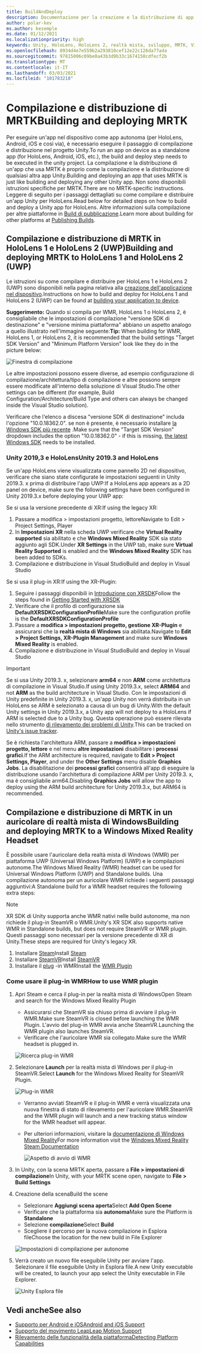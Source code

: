 ```yaml
---
title: BuildAndDeploy
description: Documentazione per la creazione e la distribuzione di app in diversi dispositivi.
author: polar-kev
ms.author: kesemple
ms.date: 01/12/2021
ms.localizationpriority: high
keywords: Unity, HoloLens, HoloLens 2, realtà mista, sviluppo, MRTK, Visual Studio, Android, IOS
ms.openlocfilehash: 8934d4e7e559b2a293810cef12e22c126da77ada
ms.sourcegitcommit: 97815006c09be0a43b3d9b33c1674150cdfecf2b
ms.translationtype: MT
ms.contentlocale: it-IT
ms.lasthandoff: 03/03/2021
ms.locfileid: "101783218"
---
```

# <a name="building-and-deploying-mrtk"></a><span data-ttu-id="ad7c4-104">Compilazione e distribuzione di MRTK</span><span class="sxs-lookup"><span data-stu-id="ad7c4-104">Building and deploying MRTK</span></span>

<span data-ttu-id="ad7c4-105">Per eseguire un'app nel dispositivo come app autonoma (per HoloLens, Android, iOS e così via), è necessario eseguire il passaggio di compilazione e distribuzione nel progetto Unity.</span><span class="sxs-lookup"><span data-stu-id="ad7c4-105">To run an app on device as a standalone app (for HoloLens, Android, iOS, etc.), the build and deploy step needs to be executed in the unity project.</span></span> <span data-ttu-id="ad7c4-106">La compilazione e la distribuzione di un'app che usa MRTK è proprio come la compilazione e la distribuzione di qualsiasi altra app Unity.</span><span class="sxs-lookup"><span data-stu-id="ad7c4-106">Building and deploying an app that uses MRTK is just like building and deploying any other Unity app.</span></span> <span data-ttu-id="ad7c4-107">Non sono disponibili istruzioni specifiche per MRTK.</span><span class="sxs-lookup"><span data-stu-id="ad7c4-107">There are no MRTK-specific instructions.</span></span> <span data-ttu-id="ad7c4-108">Leggere di seguito per i passaggi dettagliati su come compilare e distribuire un'app Unity per HoloLens.</span><span class="sxs-lookup"><span data-stu-id="ad7c4-108">Read below for detailed steps on how to build and deploy a Unity app for HoloLens.</span></span>  <span data-ttu-id="ad7c4-109">Altre informazioni sulla compilazione per altre piattaforme in [Build di pubblicazione](https://docs.unity3d.com/Manual/PublishingBuilds.html).</span><span class="sxs-lookup"><span data-stu-id="ad7c4-109">Learn more about building for other platforms at [Publishing Builds](https://docs.unity3d.com/Manual/PublishingBuilds.html).</span></span>

## <a name="building-and-deploying-mrtk-to-hololens-1-and-hololens-2-uwp"></a><span data-ttu-id="ad7c4-110">Compilazione e distribuzione di MRTK in HoloLens 1 e HoloLens 2 (UWP)</span><span class="sxs-lookup"><span data-stu-id="ad7c4-110">Building and deploying MRTK to HoloLens 1 and HoloLens 2 (UWP)</span></span>

<span data-ttu-id="ad7c4-111">Le istruzioni su come compilare e distribuire per HoloLens 1 e HoloLens 2 (UWP) sono disponibili nella pagina relativa alla [creazione dell'applicazione nel dispositivo](https://docs.microsoft.com/windows/mixed-reality/mrlearning-base-ch1#build-your-application-to-your-device).</span><span class="sxs-lookup"><span data-stu-id="ad7c4-111">Instructions on how to build and deploy for HoloLens 1 and HoloLens 2 (UWP) can be found at [building your application to device](https://docs.microsoft.com/windows/mixed-reality/mrlearning-base-ch1#build-your-application-to-your-device).</span></span>

<span data-ttu-id="ad7c4-112">**Suggerimento:** Quando si compila per WMR, HoloLens 1 o HoloLens 2, è consigliabile che le impostazioni di compilazione "versione SDK di destinazione" e "versione minima piattaforma" abbiano un aspetto analogo a quello illustrato nell'immagine seguente:</span><span class="sxs-lookup"><span data-stu-id="ad7c4-112">**Tip:** When building for WMR, HoloLens 1, or HoloLens 2, it is recommended that the build settings "Target SDK Version" and "Minimum Platform Version" look like they do in the picture below:</span></span>

![Finestra di compilazione](../features/images/getting-started/BuildWindow.png)

<span data-ttu-id="ad7c4-114">Le altre impostazioni possono essere diverse, ad esempio configurazione di compilazione/architettura/tipo di compilazione e altre possono sempre essere modificate all'interno della soluzione di Visual Studio.</span><span class="sxs-lookup"><span data-stu-id="ad7c4-114">The other settings can be different (for example, Build Configuration/Architecture/Build Type and others can always be changed inside the Visual Studio solution).</span></span>

<span data-ttu-id="ad7c4-115">Verificare che l'elenco a discesa "versione SDK di destinazione" includa l'opzione "10.0.18362.0". se non è presente, è necessario installare [la Windows SDK più recente](https://developer.microsoft.com/windows/downloads/windows-10-sdk) .</span><span class="sxs-lookup"><span data-stu-id="ad7c4-115">Make sure that the "Target SDK Version" dropdown includes the option "10.0.18362.0" - if this is missing, [the latest Windows SDK](https://developer.microsoft.com/windows/downloads/windows-10-sdk) needs to be installed.</span></span>

### <a name="unity-20193-and-hololens"></a><span data-ttu-id="ad7c4-116">Unity 2019,3 e HoloLens</span><span class="sxs-lookup"><span data-stu-id="ad7c4-116">Unity 2019.3 and HoloLens</span></span>

<span data-ttu-id="ad7c4-117">Se un'app HoloLens viene visualizzata come pannello 2D nel dispositivo, verificare che siano state configurate le impostazioni seguenti in Unity 2019.3. x prima di distribuire l'app UWP:</span><span class="sxs-lookup"><span data-stu-id="ad7c4-117">If a HoloLens app appears as a 2D panel on device, make sure the following settings have been configured in Unity 2019.3.x before deploying your UWP app:</span></span>

<span data-ttu-id="ad7c4-118">Se si usa la versione precedente di XR:</span><span class="sxs-lookup"><span data-stu-id="ad7c4-118">If using the legacy XR:</span></span>

1. <span data-ttu-id="ad7c4-119">Passare a modifica > impostazioni progetto, lettore</span><span class="sxs-lookup"><span data-stu-id="ad7c4-119">Navigate to Edit > Project Settings, Player</span></span>
1. <span data-ttu-id="ad7c4-120">In **Impostazioni XR** nella scheda UWP verificare che **Virtual Reality supported** sia abilitato e che **Windows Mixed Reality** SDK sia stato aggiunto agli SDK.</span><span class="sxs-lookup"><span data-stu-id="ad7c4-120">Under **XR Settings** in the UWP tab, make sure **Virtual Reality Supported** is enabled and the **Windows Mixed Reality** SDK has been added to SDKs.</span></span>
1. <span data-ttu-id="ad7c4-121">Compilazione e distribuzione in Visual Studio</span><span class="sxs-lookup"><span data-stu-id="ad7c4-121">Build and deploy in Visual Studio</span></span>

<span data-ttu-id="ad7c4-122">Se si usa il plug-in XR:</span><span class="sxs-lookup"><span data-stu-id="ad7c4-122">If using the XR-Plugin:</span></span>

1. <span data-ttu-id="ad7c4-123">Seguire i passaggi disponibili in [Introduzione con XRSDK](../configuration/GettingStartedWithMRTKAndXRSDK.md)</span><span class="sxs-lookup"><span data-stu-id="ad7c4-123">Follow the steps found in [Getting Started with XRSDK](../configuration/GettingStartedWithMRTKAndXRSDK.md)</span></span>
1. <span data-ttu-id="ad7c4-124">Verificare che il profilo di configurazione sia **DefaultXRSDKConfigurationProfile**</span><span class="sxs-lookup"><span data-stu-id="ad7c4-124">Make sure the configuration profile is the **DefaultXRSDKConfigurationProfile**</span></span>
1. <span data-ttu-id="ad7c4-125">Passare a **modifica > impostazioni progetto, gestione XR-Plugin** e assicurarsi che la **realtà mista di Windows** sia abilitata.</span><span class="sxs-lookup"><span data-stu-id="ad7c4-125">Navigate to **Edit > Project Settings, XR-Plugin Management** and make sure **Windows Mixed Reality** is enabled.</span></span>
1. <span data-ttu-id="ad7c4-126">Compilazione e distribuzione in Visual Studio</span><span class="sxs-lookup"><span data-stu-id="ad7c4-126">Build and deploy in Visual Studio</span></span>

>[!IMPORTANT]
> <span data-ttu-id="ad7c4-127">Se si usa Unity 2019.3. x, selezionare **arm64** e non **ARM** come architettura di compilazione in Visual Studio.</span><span class="sxs-lookup"><span data-stu-id="ad7c4-127">If using Unity 2019.3.x, select **ARM64** and not **ARM** as the build architecture in Visual Studio.</span></span> <span data-ttu-id="ad7c4-128">Con le impostazioni di Unity predefinite in Unity 2019.3. x, un'app Unity non verrà distribuita in un HoloLens se ARM è selezionato a causa di un bug di Unity.</span><span class="sxs-lookup"><span data-stu-id="ad7c4-128">With the default Unity settings in Unity 2019.3.x, a Unity app will not deploy to a HoloLens if ARM is selected due to a Unity bug.</span></span> <span data-ttu-id="ad7c4-129">Questa operazione può essere rilevata nello strumento [di rilevamento dei problemi di Unity](https://issuetracker.unity3d.com/issues/enabling-graphics-jobs-in-2019-dot-3-x-results-in-a-crash-or-nothing-rendering-on-hololens-2).</span><span class="sxs-lookup"><span data-stu-id="ad7c4-129">This can be tracked on [Unity's issue tracker](https://issuetracker.unity3d.com/issues/enabling-graphics-jobs-in-2019-dot-3-x-results-in-a-crash-or-nothing-rendering-on-hololens-2).</span></span>
>
> <span data-ttu-id="ad7c4-130">Se è richiesta l'architettura ARM, passare a **modifica > impostazioni progetto, lettore** e nel menu **altre impostazioni** disabilitare i **processi grafici**.</span><span class="sxs-lookup"><span data-stu-id="ad7c4-130">If the ARM architecture is required, navigate to **Edit > Project Settings, Player**, and under the **Other Settings** menu disable **Graphics Jobs**.</span></span> <span data-ttu-id="ad7c4-131">La disabilitazione dei **processi grafici** consentirà all'app di eseguire la distribuzione usando l'architettura di compilazione ARM per Unity 2019.3. x, ma è consigliabile arm64.</span><span class="sxs-lookup"><span data-stu-id="ad7c4-131">Disabling **Graphics Jobs** will allow the app to deploy using the ARM build architecture for Unity 2019.3.x, but ARM64 is recommended.</span></span>

## <a name="building-and-deploying-mrtk-to-a-windows-mixed-reality-headset"></a><span data-ttu-id="ad7c4-132">Compilazione e distribuzione di MRTK in un auricolare di realtà mista di Windows</span><span class="sxs-lookup"><span data-stu-id="ad7c4-132">Building and deploying MRTK to a Windows Mixed Reality Headset</span></span>

<span data-ttu-id="ad7c4-133">È possibile usare l'auricolare della realtà mista di Windows (WMR) per piattaforma UWP (Universal Windows Platform) (UWP) e le compilazioni autonome.</span><span class="sxs-lookup"><span data-stu-id="ad7c4-133">The Windows Mixed Reality (WMR) headset can be used for Universal Windows Platform (UWP) and Standalone builds.</span></span>  <span data-ttu-id="ad7c4-134">Una compilazione autonoma per un auricolare WMR richiede i seguenti passaggi aggiuntivi:</span><span class="sxs-lookup"><span data-stu-id="ad7c4-134">A Standalone build for a WMR headset requires the following extra steps:</span></span>

> [!NOTE]
> <span data-ttu-id="ad7c4-135">XR SDK di Unity supporta anche WMR nativi nelle build autonome, ma non richiede il plug-in SteamVR o WMR.</span><span class="sxs-lookup"><span data-stu-id="ad7c4-135">Unity's XR SDK also supports native WMR in Standalone builds, but does not require SteamVR or WMR plugin.</span></span> <span data-ttu-id="ad7c4-136">Questi passaggi sono necessari per la versione precedente di XR di Unity.</span><span class="sxs-lookup"><span data-stu-id="ad7c4-136">These steps are required for Unity's legacy XR.</span></span>

1. <span data-ttu-id="ad7c4-137">Installare [Steam](https://store.steampowered.com/about/)</span><span class="sxs-lookup"><span data-stu-id="ad7c4-137">Install [Steam](https://store.steampowered.com/about/)</span></span>
1. <span data-ttu-id="ad7c4-138">Installare [SteamVR](https://store.steampowered.com/app/250820/SteamVR/)</span><span class="sxs-lookup"><span data-stu-id="ad7c4-138">Install [SteamVR](https://store.steampowered.com/app/250820/SteamVR/)</span></span>
1. <span data-ttu-id="ad7c4-139">Installare il [plug](https://store.steampowered.com/app/719950/Windows_Mixed_Reality_for_SteamVR/) -in WMR</span><span class="sxs-lookup"><span data-stu-id="ad7c4-139">Install the [WMR Plugin](https://store.steampowered.com/app/719950/Windows_Mixed_Reality_for_SteamVR/)</span></span>

### <a name="how-to-use-wmr-plugin"></a><span data-ttu-id="ad7c4-140">Come usare il plug-in WMR</span><span class="sxs-lookup"><span data-stu-id="ad7c4-140">How to use WMR plugin</span></span>

1. <span data-ttu-id="ad7c4-141">Apri Steam e cerca il plug-in per la realtà mista di Windows</span><span class="sxs-lookup"><span data-stu-id="ad7c4-141">Open Steam and search for the Windows Mixed Reality Plugin</span></span>
    - <span data-ttu-id="ad7c4-142">Assicurarsi che SteamVR sia chiuso prima di avviare il plug-in WMR.</span><span class="sxs-lookup"><span data-stu-id="ad7c4-142">Make sure SteamVR is closed before launching the WMR Plugin.</span></span> <span data-ttu-id="ad7c4-143">L'avvio del plug-in WMR avvia anche SteamVR.</span><span class="sxs-lookup"><span data-stu-id="ad7c4-143">Launching the WMR plugin also launches SteamVR.</span></span>
    - <span data-ttu-id="ad7c4-144">Verificare che l'auricolare WMR sia collegato.</span><span class="sxs-lookup"><span data-stu-id="ad7c4-144">Make sure the WMR headset is plugged in.</span></span>

    ![Ricerca plug-in WMR](../features/images/build-deploy/wmr/SteamSearchWMRPlugin.png)

1. <span data-ttu-id="ad7c4-146">Selezionare **Launch** per la realtà mista di Windows per il plug-in SteamVR.</span><span class="sxs-lookup"><span data-stu-id="ad7c4-146">Select **Launch** for the Windows Mixed Reality for SteamVR Plugin.</span></span>

    ![Plug-in WMR](../features/images/build-deploy/wmr/WMRPlugin.png)

    - <span data-ttu-id="ad7c4-148">Verranno avviati SteamVR e il plug-in WMR e verrà visualizzata una nuova finestra di stato di rilevamento per l'auricolare WMR.</span><span class="sxs-lookup"><span data-stu-id="ad7c4-148">SteamVR and the WMR plugin will launch and a new tracking status window for the WMR headset will appear.</span></span>
    - <span data-ttu-id="ad7c4-149">Per ulteriori informazioni, visitare la [documentazione di Windows Mixed Reality](https://support.microsoft.com/help/4053622/windows-10-play-steamvr-games-in-windows-mixed-reality)</span><span class="sxs-lookup"><span data-stu-id="ad7c4-149">For more information visit the [Windows Mixed Reality Steam Documentation](https://support.microsoft.com/help/4053622/windows-10-play-steamvr-games-in-windows-mixed-reality)</span></span>

        ![Aspetto di avvio di WMR](../features/images/build-deploy/wmr/WMRPluginActive.png)

1. <span data-ttu-id="ad7c4-151">In Unity, con la scena MRTK aperta, passare a **File > impostazioni di compilazione**</span><span class="sxs-lookup"><span data-stu-id="ad7c4-151">In Unity, with your MRTK scene open, navigate to **File > Build Settings**</span></span>

1. <span data-ttu-id="ad7c4-152">Creazione della scena</span><span class="sxs-lookup"><span data-stu-id="ad7c4-152">Build the scene</span></span>
    - <span data-ttu-id="ad7c4-153">Selezionare **Aggiungi scena aperta**</span><span class="sxs-lookup"><span data-stu-id="ad7c4-153">Select **Add Open Scene**</span></span>
    - <span data-ttu-id="ad7c4-154">Verificare che la piattaforma sia **autonoma**</span><span class="sxs-lookup"><span data-stu-id="ad7c4-154">Make sure the Platform is **Standalone**</span></span>
    - <span data-ttu-id="ad7c4-155">Selezione **compilazione**</span><span class="sxs-lookup"><span data-stu-id="ad7c4-155">Select **Build**</span></span>
    - <span data-ttu-id="ad7c4-156">Scegliere il percorso per la nuova compilazione in Esplora file</span><span class="sxs-lookup"><span data-stu-id="ad7c4-156">Choose the location for the new build in File Explorer</span></span>

    ![Impostazioni di compilazione per autonome](../features/images/build-deploy/wmr/BuildSettingsStandaloneUnity.png)

1. <span data-ttu-id="ad7c4-158">Verrà creato un nuovo file eseguibile Unity per avviare l'app. Selezionare il file eseguibile Unity in Esplora file.</span><span class="sxs-lookup"><span data-stu-id="ad7c4-158">A new Unity executable will be created, to launch your app select the Unity executable in File Explorer.</span></span>

    ![Unity Esplora file](../features/images/build-deploy/wmr/FileExplorerUnityExe.png)

## <a name="see-also"></a><span data-ttu-id="ad7c4-160">Vedi anche</span><span class="sxs-lookup"><span data-stu-id="ad7c4-160">See also</span></span>

- [<span data-ttu-id="ad7c4-161">Supporto per Android e iOS</span><span class="sxs-lookup"><span data-stu-id="ad7c4-161">Android and iOS Support</span></span>](../features/cross-platform/UsingARFoundation.md)
- [<span data-ttu-id="ad7c4-162">Supporto del movimento Leap</span><span class="sxs-lookup"><span data-stu-id="ad7c4-162">Leap Motion Support</span></span>](../features/cross-platform/LeapMotionMRTK.md)
- [<span data-ttu-id="ad7c4-163">Rilevamento delle funzionalità della piattaforma</span><span class="sxs-lookup"><span data-stu-id="ad7c4-163">Detecting Platform Capabilities</span></span>](../features/cross-platform/DetectingPlatformCapabilities.md)
